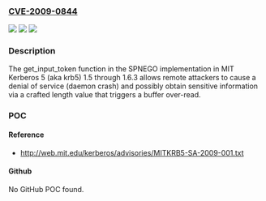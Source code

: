 ### [CVE-2009-0844](https://cve.mitre.org/cgi-bin/cvename.cgi?name=CVE-2009-0844)
![](https://img.shields.io/static/v1?label=Product&message=n%2Fa&color=blue)
![](https://img.shields.io/static/v1?label=Version&message=n%2Fa&color=blue)
![](https://img.shields.io/static/v1?label=Vulnerability&message=n%2Fa&color=brighgreen)

### Description

The get_input_token function in the SPNEGO implementation in MIT Kerberos 5 (aka krb5) 1.5 through 1.6.3 allows remote attackers to cause a denial of service (daemon crash) and possibly obtain sensitive information via a crafted length value that triggers a buffer over-read.

### POC

#### Reference
- http://web.mit.edu/kerberos/advisories/MITKRB5-SA-2009-001.txt

#### Github
No GitHub POC found.

